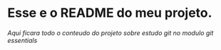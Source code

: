 # Esse e o README do meu projeto.

###### Aqui ficara todo o conteudo do projeto sobre estudo git no modulo git essentials 